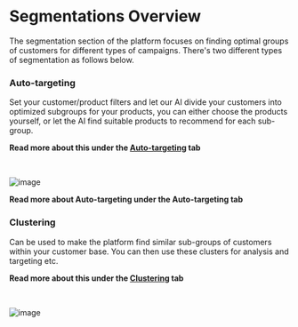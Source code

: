 # Segmentations Overview

The segmentation section of the platform focuses on finding optimal groups of customers for different types of campaigns. There's two different types of segmentation as follows below.

### Auto-targeting
Set your customer/product filters and let our AI divide your customers into optimized subgroups for your products, you can either choose the products yourself, or let the AI find suitable products to recommend for each sub-group.

<b>Read more about this under the [Auto-targeting](../Auto-targeting) tab</b>

<br>

![image](https://user-images.githubusercontent.com/103515314/211313269-d5f2d9c5-dc85-4854-839f-6a380ed0a242.png)

<b>Read more about Auto-targeting under the Auto-targeting tab</b>

### Clustering
Can be used to make the platform find similar sub-groups of customers within your customer base. You can then use these clusters for analysis and targeting etc.

<b>Read more about this under the [Clustering](../Clustering) tab</b>

<br>

![image](https://user-images.githubusercontent.com/103515314/211312538-7e69445d-523c-472d-8601-cef56c29429a.png)

